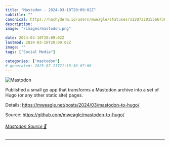 ```yaml
---
title: "Mastodon - 2024-03-10T20:09:02Z"
subtitle: ""
canonical: https://hachyderm.io/users/mweagle/statuses/112073201556673620
description:
image: "/images/mastodon.png"

date: 2024-03-10T20:09:02Z
lastmod: 2024-03-10T20:09:02Z
image: ""
tags: ["Social Media"]

categories: ["mastodon"]
# generated: 2025-07-21T21:15:38-07:00
---
```

![Mastodon](/images/mastodon.png)

<p>Published a small go app that transforms a Mastodon archive into a set of Hugo (or any other static site) pages. </p><p>Details: <a href="https://mweagle.net/posts/2024/03/mastodon-to-hugo/" target="_blank" rel="nofollow noopener noreferrer" translate="no"><span class="invisible">https://</span><span class="ellipsis">mweagle.net/posts/2024/03/mast</span><span class="invisible">odon-to-hugo/</span></a></p><p>Source: <a href="https://github.com/mweagle/mastodon-to-hugo/" target="_blank" rel="nofollow noopener noreferrer" translate="no"><span class="invisible">https://</span><span class="ellipsis">github.com/mweagle/mastodon-to</span><span class="invisible">-hugo/</span></a></p>


###### [Mastodon Source 🐘](https://hachyderm.io/@mweagle/112073201556673620)

___

